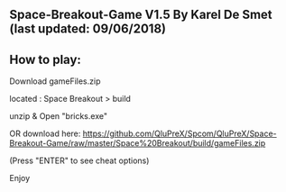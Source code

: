 Space-Breakout-Game
V1.5
By Karel De Smet (last updated: 09/06/2018)
---------------------

How to play:
------------
Download gameFiles.zip

located : Space Breakout > build


unzip & Open "bricks.exe" 

OR download here: https://github.com/QluPreX/Spcom/QluPreX/Space-Breakout-Game/raw/master/Space%20Breakout/build/gameFiles.zip

(Press "ENTER" to see cheat options)


Enjoy